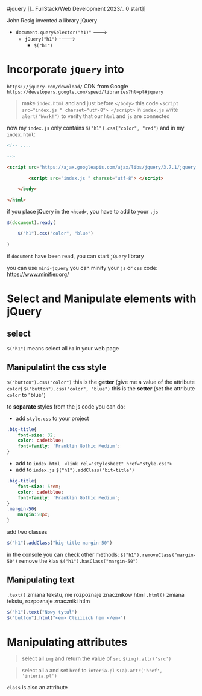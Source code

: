 #jquery 
[[_ FullStack/Web Development 2023/_ 0 start]]

John Resig  invented a library jQuery
- `document.querySelector("h1)"` ---> 
	- `jQuery("h1")` ----> 
		- `$("h1")`

# Incorporate `jQuery` into 
`https://jquery.com/download/` CDN from Google 
`https://developers.google.com/speed/libraries?hl=pl#jquery`

> make `index.html` and and just before `</body>` this code `<script src="index.js " charset="utf-8"> </script>`
> in `index.js` write `alert("Work!")` to verify that our `html` and `js` are connected

now my `index.js` only contains `$("h1").css("color", "red")` 
and in my `index.html`:
```html
<!-- ....

-->

<script src="https://ajax.googleapis.com/ajax/libs/jquery/3.7.1/jquery.min.js"></script>

        <script src="index.js " charset="utf-8"> </script>

    </body>

</html>

```

if you place jQuery in the `<head>`, you have to add to your `.js`
```js
$(document).ready(

    $("h1").css("color", "blue")

)
```
if `document` have been read, you can start `jQuery` library

you can use `mini-jquery`
you can minify your `js` or `css` code:  https://www.minifier.org/


# Select and Manipulate elements with jQuery

## select
`$("h1")` means select all `h1` in your web page

## Manipulatint the css style
`$("button").css("color")` this is the **getter** (give me a value of the attribute `color`)
`$("button").css("color", "blue")` this is the **setter** (set the attribute `color` to "blue")

to **separate** styles from the js code you can do:
- add `style.css` to your project
```css
.big-title{
    font-size: 32;
    color: cadetblue;
    font-family: 'Franklin Gothic Medium';
}
```
- add to `index.html` ` <link rel="stylesheet" href="style.css">`
- add to `index.js` 
`$("h1").addClass("bit-title")`

```css
.big-title{
    font-size: 5rem;
    color: cadetblue;
    font-family: 'Franklin Gothic Medium';
}
.margin-50{
    margin:50px;
}
```

add two classes 
```js
$("h1").addClass("big-title margin-50")
```


in the console you can check other methods:
`$("h1").removeClass("margin-50")` remove the klas
`$("h1").hasClass("margin-50")`



## Manipulating text
`.text()` zmiana tekstu, nie rozpoznaje znaczników html
`.html()` zmiana tekstu, rozpoznaje znaczniki htlm

```js
$("h1").text("Nowy tytuł")
$("button").html("<em> Cliiiiick him </em>")
```


# Manipulating attributes
> select all `img` and return the value of `src`
> `$(img).attr('src')`

>select all `a` and set `href` to `interia.pl` 
>`$(a).attr('href', 'interia.pl')`


`class` is also an attribute



